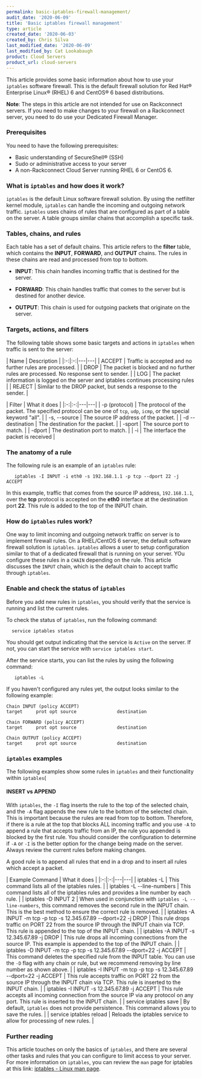 ```yaml
---
permalink: basic-iptables-firewall-management/
audit_date: '2020-06-09'
title: 'Basic iptables firewall management'
type: article
created_date: '2020-06-03'
created_by: Chris Silva
last_modified_date: '2020-06-09'
last_modified_by: Cat Lookabaugh
product: Cloud Servers
product_url: cloud-servers
---
```


This article provides some basic information about how to use your `iptables` software firewall. This is the default firewall solution for Red Hat® Enterprise Linux® (RHEL) 6 and CentOS&reg; 6 based distributions. 

**Note**: The steps in this article are not intended for use on Rackconnect servers. If you need to make changes to your firewall on a Rackconnect server, you need to do use your Dedicated Firewall Manager. 

### Prerequisites

You need to have the following prerequisites:

- Basic understanding of SecureShell&reg; (SSH)
- Sudo or administrative access to your server
- A non-Rackconnect Cloud Server running RHEL 6 or CentOS 6.

### What is `iptables` and how does it work?

`iptables` is the default Linux software firewall solution. By using the netfilter kernel module, `iptables` can handle the incoming and outgoing network traffic. `iptables` uses chains of rules that are configured as part of a table on the server. A table groups similar chains that accomplish a specific task. 

### Tables, chains, and rules

Each table has a set of default chains. This article refers to the **filter** table, which contains the **INPUT**, **FORWARD**, and **OUTPUT** chains. The rules in these chains are read and processed from top to bottom. 

- **INPUT**: This chain handles incoming traffic that is destined for the server.

- **FORWARD**: This chain handles traffic that comes to the server but is destined for another device.

- **OUTPUT**: This chain is used for outgoing packets that originate on the server. 

### Targets, actions, and filters

The following table shows some basic targets and actions in `iptables` when traffic is sent to the server:

| Name  | Description  |
|:-:|:-:|---|---|
| ACCEPT  | Traffic is accepted and no further rules are processed. |
|  DROP | The packet is blocked and no further rules are processed. No response sent to sender.  |
|  LOG | The packet information is logged on the server and iptables continues processing rules  |
|  REJECT | Similar to the DROP packet, but sends a response to the sender.  |

| Filter  | What it does  |
|:-:|:-:|---|---|
| -p (protocol)  | The protocol of the packet.  The specified protocol can be one of `tcp`, `udp`, `icmp`, or the special keyword "all". |
|  -s, --source | The source IP address of the packet.  |
|  -d --destination | The destination for the packet. |
|  -sport | The source port to match. |
|  -dport | The destination port to match. |
|  -i | The interface the packet is received |

### The anatomy of a rule

The following rule is an example of an `iptables` rule:

       iptables -I INPUT -i eth0 -s 192.168.1.1 -p tcp --dport 22 -j ACCEPT

In this example, traffic that comes from the source IP address, `192.168.1.1`, over the **tcp** protocol is accepted on the **eth0** interface at the destination port **22**. This rule is added to the top of the INPUT chain.

### How do `iptables` rules work?

One way to limit incoming and outgoing network traffic on server is to implement firewall rules. On a RHEL/CentOS 6 server, the default software firewall solution is `iptables`. `iptables` allows a user to setup configuration similar to that of a dedicated firewall that is running on your server. YOu configure these rules in a `CHAIN` depending on the rule. This article discusses the `INPUT` chain, which is the default chain to accept traffic through `iptables`. 

### Enable and check the status of `iptables`

Before you add new rules in `iptables`, you should verify that the service is running and list the current rules.  

To check the status of `iptables`, run the following command:

      service iptables status

You should get output indicating that the service is `Active` on the server. If not, you can start the service with `service iptables start`.

After the service starts, you can list the rules by using the following command:

       iptables -L

If you haven't configured any rules yet, the output looks similar to the following example:

```
Chain INPUT (policy ACCEPT)
target     prot opt source               destination

Chain FORWARD (policy ACCEPT)
target     prot opt source               destination

Chain OUTPUT (policy ACCEPT)
target     prot opt source               destination
```


### `iptables` examples

The following examples show some rules in `iptables` and their functionality within `iptables`( 

#### INSERT vs APPEND

With `iptables`, the `-I` flag inserts the rule to the top of the selected chain, and the `-A` flag appends the new rule to the bottom of the selected chain. This is important because the rules are read from top to bottom. Therefore, if there is a rule at the top that blocks ALL incoming traffic and you use `-A` to append a rule that accepts traffic from an IP, the rule you appended is blocked by the first rule. You should consider the configuration to determine if `-A` or `-I` is the better option for the change being made on the server. Always review the current rules before making changes.

A good rule is to append all rules that end in a drop and to insert all rules which accept a packet.


| Example Command  | What it does  |
|:-:|:-:|---|---|
|  iptables -L | This command lists all of the iptables rules.  |
|  iptables -L --line-numbers | This command lists all of the iptables rules and provides a line number by each rule.  |
|  iptables -D INPUT 2 | When used in conjunction with `iptables -L --line-numbers`, this command removes the second rule in the INPUT chain. This is the best method to ensure the correct rule is removed.  |
| iptables -A INPUT -m tcp -p tcp -s 12.345.67.89 --dport=22 -j DROP  | This rule drops traffic on PORT 22 from the source IP through the INPUT chain via TCP. This rule is appended to the top of the INPUT chain. |
|  iptables -A INPUT -s 12.345.67.89 -j DROP | This rule drops all incoming connections from the source IP. This example is appended to the top of the INPUT chain. |
|  iptables -D INPUT -m tcp -p tcp -s 12.345.67.89 --dport=22 -j ACCEPT | This command deletes the specified rule from the INPUT table. You can use the `-D` flag with any chain or rule, but we recommend removing by line number as shown above.  |
|  iptables -I INPUT -m tcp -p tcp -s 12.345.67.89 --dport=22 -j ACCEPT | This rule accepts traffic on PORT 22 from the source IP through the INPUT chain via TCP. This rule is inserted to the INPUT chain.  |
|  iptables -I INPUT -s 12.345.67.89 -j ACCEPT | This rule accepts all incoming connection from the source IP via any protocol on any port. This rule is inserted to the INPUT chain.  |
|  service iptables save | By default, `iptables` does not provide persistence. This command allows you to save the rules.  |
|  service iptables reload | Reloads the iptables service to allow for processing of new rules.  |


### Further reading

This article touches on only the basics of `iptables`, and there are several other tasks and rules that you can configure to limit access to your server. For more information on `iptables`, you can review the `man` page for iptables at this link: [iptables - Linux man page](https://linux.die.net/man/8/iptables).
